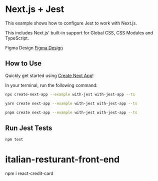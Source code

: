 # Next.js + Jest

This example shows how to configure Jest to work with Next.js.

This includes Next.js' built-in support for Global CSS, CSS Modules and TypeScript.

Figma Design [Figma Design](https://www.figma.com/file/CPGYJilgauAiLcVaYPiWR4/Restaurant?node-id=9%3A9&t=8rhdYrrKFoXKPw7c-0)

## How to Use

Quickly get started using [Create Next App](https://github.com/vercel/next.js/tree/canary/packages/create-next-app#readme)!

In your terminal, run the following command:

```bash
npx create-next-app --example with-jest with-jest-app --ts
```

```bash
yarn create next-app --example with-jest with-jest-app --ts
```

```bash
pnpm create next-app --example with-jest with-jest-app --ts
```

## Run Jest Tests

```bash
npm test
```

# italian-resturant-front-end

npm i react-credit-card
